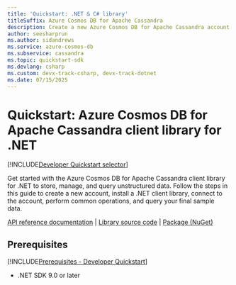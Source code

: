 ```yaml
---
title: 'Quickstart: .NET & C# library'
titleSuffix: Azure Cosmos DB for Apache Cassandra
description: Create a new Azure Cosmos DB for Apache Cassandra account and connect using the .NET library and C# in this quickstart.
author: seesharprun
ms.author: sidandrews
ms.service: azure-cosmos-db
ms.subservice: cassandra
ms.topic: quickstart-sdk
ms.devlang: csharp
ms.custom: devx-track-csharp, devx-track-dotnet
ms.date: 07/15/2025
---
```


# Quickstart: Azure Cosmos DB for Apache Cassandra client library for .NET

[!INCLUDE[Developer Quickstart selector](includes/selector-quickstart-dev.md)]

Get started with the Azure Cosmos DB for Apache Cassandra client library for .NET to store, manage, and query unstructured data. Follow the steps in this guide to create a new account, install a .NET client library, connect to the account, perform common operations, and query your final sample data.

[API reference documentation]() | [Library source code]() | [Package (NuGet)]()

## Prerequisites

[!INCLUDE[Prerequisites - Developer Quickstart](../includes/prerequisites-quickstart-developer.md)]

- .NET SDK 9.0 or later

##
